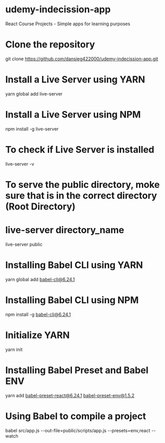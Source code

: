 # udemy-indecission-app
React Course Projects - Simple apps for learning purposes

# Clone the repository
git clone https://github.com/dansieg422000/udemy-indecission-app.git

# Install a Live Server using YARN
yarn global add live-server

# Install a Live Server using NPM
npm install -g live-server

# To check if Live Server is installed
live-server -v

# To serve the public directory, moke sure that is in the correct directory (Root Directory)
# live-server directory_name
live-server public

# Installing Babel CLI using YARN
yarn global add babel-cli@6.24.1

# Installing Babel CLI using NPM
npm install -g babel-cli@6.24.1

# Initialize YARN
yarn init

# Installing Babel Preset and Babel ENV
yarn add babel-preset-react@6.24.1 babel-preset-env@1.5.2

# Using Babel to compile a project
babel src/app.js --out-file=public/scripts/app.js --presets=env,react --watch